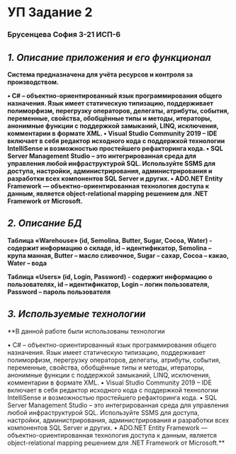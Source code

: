# УП Задание 2
### Брусенцева София 3-21 ИСП-6

## *1. Описание приложения и его функционал*
**Система предназначена для учёта ресурсов и контроля за производством.**

**• C# – объектно-ориентированный язык программирования общего назначения. Язык имеет статическую типизацию, поддерживает полиморфизм, перегрузку операторов, делегаты, атрибуты, события, переменные, свойства, обобщённые типы и методы, итераторы, анонимные функции с поддержкой замыканий, LINQ, исключения, комментарии в формате XML. • Visual Studio Community 2019 – IDE включает в себя редактор исходного кода с поддержкой технологии IntelliSense и возможностью простейшего рефакторинга кода. • SQL Server Management Studio – это интегрированная среда для управления любой инфраструктурой SQL. Используйте SSMS для доступа, настройки, администрирования, администрирования и разработки всех компонентов SQL Server и других. • ADO.NET Entity Framework — объектно-ориентированная технология доступа к данным, является object-relational mapping решением для .NET Framework от Microsoft.**

## *2. Описание БД*
**Таблица «Warehouse» (id, Semolina, Butter, Sugar, Cocoa, Water) - содержит информацию о складе, id – идентификатор, Semolina – крупа манная, Butter – масло сливочное, Sugar – сахар, Cocoa – какао, Water – вода**

**Таблица «Users» (id, Login, Password) - содержит информацию о пользователях, id – идентификатор, Login – логин пользователя, Password – пароль пользователя**

## *3. Используемые технологии*
**В данной работе были использованы технологии

•	C# – объектно-ориентированный язык программирования общего назначения. Язык имеет статическую типизацию, поддерживает полиморфизм, перегрузку операторов, делегаты, атрибуты, события, переменные, свойства, обобщённые типы и методы, итераторы, анонимные функции с поддержкой замыканий, LINQ, исключения, комментарии в формате XML.
•	Visual Studio Community 2019 – IDE включает в себя редактор исходного кода с поддержкой технологии IntelliSense и возможностью простейшего рефакторинга кода.
•	SQL Server Management Studio – это интегрированная среда для управления любой инфраструктурой SQL. Используйте SSMS для доступа, настройки, администрирования, администрирования и разработки всех компонентов SQL Server и других.
•	ADO.NET Entity Framework — объектно-ориентированная технология доступа к данным, является object-relational mapping решением для .NET Framework от Microsoft.**
